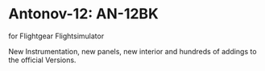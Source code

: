 # Antonov-12: AN-12BK
for Flightgear Flightsimulator

New Instrumentation, new panels, new interior and hundreds of addings to the official Versions.

